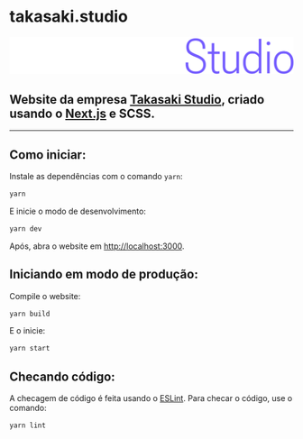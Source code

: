 # takasaki.studio

![Takasaki Studio](/src/assets/logo.svg)

## Website da empresa [Takasaki Studio](https://takasaki.studio), criado usando o [Next.js](https://nextjs.org) e SCSS.

<hr>

## Como iniciar:

Instale as dependências com o comando `yarn`:

```bash
yarn
```

E inicie o modo de desenvolvimento:

```bash
yarn dev
```

Após, abra o website em [http://localhost:3000](http://localhost:3000).

## Iniciando em modo de produção:

Compile o website:

```bash
yarn build
```

E o inicie:

```bash
yarn start
```

## Checando código:

A checagem de código é feita usando o [ESLint](https://eslint.org). Para checar o código, use o comando:

```bash
yarn lint
```
